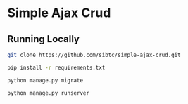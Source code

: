 # Simple Ajax Crud

## Running Locally

```bash
git clone https://github.com/sibtc/simple-ajax-crud.git
```

```bash
pip install -r requirements.txt
```

```bash
python manage.py migrate
```

```bash
python manage.py runserver
```
